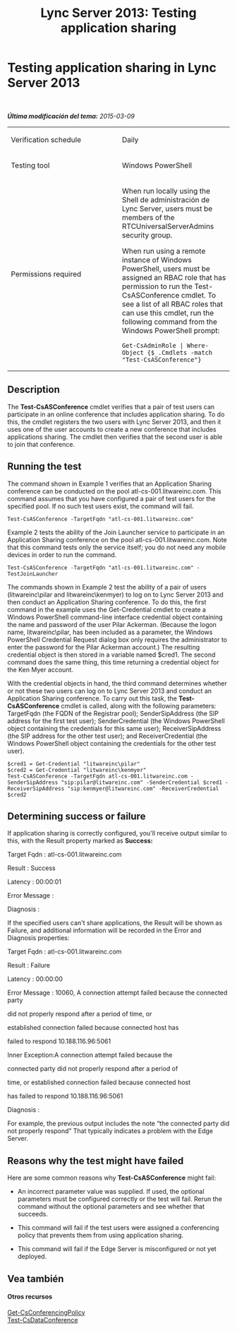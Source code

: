 ﻿---
title: 'Lync Server 2013: Testing application sharing'
TOCTitle: Testing application sharing
ms:assetid: 8d21db9b-10d1-4b43-b057-0deb1df1c205
ms:mtpsurl: https://technet.microsoft.com/es-es/library/Dn727310(v=OCS.15)
ms:contentKeyID: 62388673
ms.date: 01/07/2017
mtps_version: v=OCS.15
ms.translationtype: HT
---

# Testing application sharing in Lync Server 2013

 

_**Última modificación del tema:** 2015-03-09_


<table>
<colgroup>
<col style="width: 50%" />
<col style="width: 50%" />
</colgroup>
<tbody>
<tr class="odd">
<td><p>Verification schedule</p></td>
<td><p>Daily</p></td>
</tr>
<tr class="even">
<td><p>Testing tool</p></td>
<td><p>Windows PowerShell</p></td>
</tr>
<tr class="odd">
<td><p>Permissions required</p></td>
<td><p>When run locally using the Shell de administración de Lync Server, users must be members of the RTCUniversalServerAdmins security group.</p>
<p>When run using a remote instance of Windows PowerShell, users must be assigned an RBAC role that has permission to run the Test-CsASConference cmdlet. To see a list of all RBAC roles that can use this cmdlet, run the following command from the Windows PowerShell prompt:</p>
<pre><code>Get-CsAdminRole | Where-Object {$_.Cmdlets -match &quot;Test-CsASConference&quot;}</code></pre></td>
</tr>
</tbody>
</table>


## Description

The **Test-CsASConference** cmdlet verifies that a pair of test users can participate in an online conference that includes application sharing. To do this, the cmdlet registers the two users with Lync Server 2013, and then it uses one of the user accounts to create a new conference that includes applications sharing. The cmdlet then verifies that the second user is able to join that conference.

## Running the test

The command shown in Example 1 verifies that an Application Sharing conference can be conducted on the pool atl-cs-001.litwareinc.com. This command assumes that you have configured a pair of test users for the specified pool. If no such test users exist, the command will fail.

    Test-CsASConference -TargetFqdn "atl-cs-001.litwareinc.com"

Example 2 tests the ability of the Join Launcher service to participate in an Application Sharing conference on the pool atl-cs-001.litwareinc.com. Note that this command tests only the service itself; you do not need any mobile devices in order to run the command.

    Test-CsASConference -TargetFqdn "atl-cs-001.litwareinc.com" -TestJoinLauncher 

The commands shown in Example 2 test the ability of a pair of users (litwareinc\\pilar and litwareinc\\kenmyer) to log on to Lync Server 2013 and then conduct an Application Sharing conference. To do this, the first command in the example uses the Get-Credential cmdlet to create a Windows PowerShell command-line interface credential object containing the name and password of the user Pilar Ackerman. (Because the logon name, litwareinc\\pilar, has been included as a parameter, the Windows PowerShell Credential Request dialog box only requires the administrator to enter the password for the Pilar Ackerman account.) The resulting credential object is then stored in a variable named $cred1. The second command does the same thing, this time returning a credential object for the Ken Myer account.

With the credential objects in hand, the third command determines whether or not these two users can log on to Lync Server 2013 and conduct an Application Sharing conference. To carry out this task, the **Test-CsASConference** cmdlet is called, along with the following parameters: TargetFqdn (the FQDN of the Registrar pool); SenderSipAddress (the SIP address for the first test user); SenderCredential (the Windows PowerShell object containing the credentials for this same user); ReceiverSipAddress (the SIP address for the other test user); and ReceiverCredential (the Windows PowerShell object containing the credentials for the other test user).

    $cred1 = Get-Credential "litwareinc\pilar" 
    $cred2 = Get-Credential "litwareinc\kenmyer" 
    Test-CsASConference -TargetFqdn atl-cs-001.litwareinc.com -SenderSipAddress "sip:pilar@litwareinc.com" -SenderCredential $cred1 -ReceiverSipAddress "sip:kenmyer@litwareinc.com" -ReceiverCredential $cred2

## Determining success or failure

If application sharing is correctly configured, you'll receive output similar to this, with the Result property marked as **Success:**

Target Fqdn : atl-cs-001.litwareinc.com

Result : Success

Latency : 00:00:01

Error Message :

Diagnosis :

If the specified users can't share applications, the Result will be shown as Failure, and additional information will be recorded in the Error and Diagnosis properties:

Target Fqdn : atl-cs-001.litwareinc.com

Result : Failure

Latency : 00:00:00

Error Message : 10060, A connection attempt failed because the connected party

did not properly respond after a period of time, or

established connection failed because connected host has

failed to respond 10.188.116.96:5061

Inner Exception:A connection attempt failed because the

connected party did not properly respond after a period of

time, or established connection failed because connected host

has failed to respond 10.188.116.96:5061

Diagnosis :

For example, the previous output includes the note “the connected party did not properly respond” That typically indicates a problem with the Edge Server.

## Reasons why the test might have failed

Here are some common reasons why **Test-CsASConference** might fail:

  - An incorrect parameter value was supplied. If used, the optional parameters must be configured correctly or the test will fail. Rerun the command without the optional parameters and see whether that succeeds.

  - This command will fail if the test users were assigned a conferencing policy that prevents them from using application sharing.

  - This command will fail if the Edge Server is misconfigured or not yet deployed.

## Vea también

#### Otros recursos

[Get-CsConferencingPolicy](get-csconferencingpolicy.md)  
[Test-CsDataConference](test-csdataconference.md)

